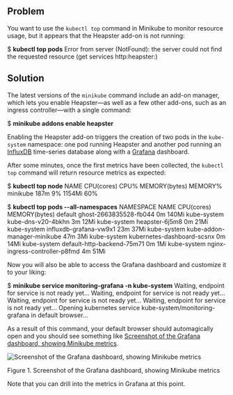 ## Problem

You want to use the `kubectl top` command in Minikube to monitor resource usage, but it appears that the Heapster add-on is not running:

$ **kubectl top pods**
Error from server (NotFound): the server could not find the requested resource
(get services http:heapster:)

## Solution

The latest versions of the `minikube` command include an add-on manager, which lets you enable Heapster—as well as a few other add-ons, such as an ingress controller—with a single command:

$ **minikube addons enable heapster**

Enabling the Heapster add-on triggers the creation of two pods in the `kube-system` namespace: one pod running Heapster and another pod running an [InfluxDB](https://www.influxdata.com/) time-series database along with a [Grafana](https://grafana.com/grafana) dashboard.

After some minutes, once the first metrics have been collected, the `kubectl top` command will return resource metrics as expected:

$ **kubectl top node**
NAME       CPU(cores)   CPU%      MEMORY(bytes)   MEMORY%
minikube   187m         9%        1154Mi          60%

$ **kubectl top pods --all-namespaces**
NAMESPACE     NAME                             CPU(cores)   MEMORY(bytes)
default       ghost-2663835528-fb044           0m           140Mi
kube-system   kube-dns-v20-4bkhn               3m           12Mi
kube-system   heapster-6j5m8                   0m           21Mi
kube-system   influxdb-grafana-vw9x1           23m          37Mi
kube-system   kube-addon-manager-minikube      47m          3Mi
kube-system   kubernetes-dashboard-scsnx       0m           14Mi
kube-system   default-http-backend-75m71       0m           1Mi
kube-system   nginx-ingress-controller-p8fmd   4m           51Mi

Now you will also be able to access the Grafana dashboard and customize it to your liking:

$ **minikube service monitoring-grafana -n kube-system**
Waiting, endpoint for service is not ready yet...
Waiting, endpoint for service is not ready yet...
Waiting, endpoint for service is not ready yet...
Waiting, endpoint for service is not ready yet...
Opening kubernetes service kube-system/monitoring-grafana in default browser...

As a result of this command, your default browser should automagically open and you should see something like [Screenshot of the Grafana dashboard, showing Minikube metrics](#minikube-grafana-dashboard).

![Screenshot of the Grafana dashboard, showing Minikube metrics](images/k8sc_1101.png)

Figure 1. Screenshot of the Grafana dashboard, showing Minikube metrics

Note that you can drill into the metrics in Grafana at this point.